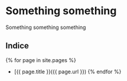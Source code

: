 ---
---

# Something something

Something something something

## Indice

{% for page in site.pages %}
- [{{ page.title }}({{ page.url }})
{% endfor %}
